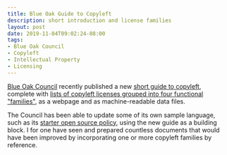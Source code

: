 ```yaml
---
title: Blue Oak Guide to Copyleft
description: short introduction and license families
layout: post
date: 2019-11-04T09:02:24-08:00
tags:
- Blue Oak Council
- Copyleft
- Intellectual Property
- Licensing
---
```


[Blue Oak Council](https://blueoakcouncil.org) recently published a new [short guide to copyleft](https://blueoakcouncil.org/copyleft), complete with [lists of copyleft licenses grouped into four functional "families"](https://blueoakcouncil.org/copyleft#copyleft-families), as a webpage and as machine-readable data files.

The Council has been able to update some of its own sample language, such as its [starter open source policy](https://blueoakcouncil.org/starter-policy), using the new guide as a building block.  I for one have seen and prepared countless documents that would have been improved by incorporating one or more copyleft families by reference.
